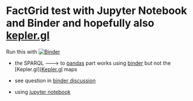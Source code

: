 # FactGrid test with Jupyter Notebook and Binder and hopefully also [kepler.gl](https://kepler.gl/)


Run this with 
[![Binder](https://mybinder.org/badge_logo.svg)](https://mybinder.org/v2/gh/salgo60/FactGrid/master)

* the SPARQL ---> to [pandas](https://pandas.pydata.org/) part works using [binder](https://mybinder.org/) but not the [Kepler.gl]([Kepler.gl](https://kepler.gl/) maps 

* see question in [binder discussion](https://discourse.jupyter.org/t/kepler-gl-using-binder/5090)
* using [jupyter notebook](https://jupyter.org/install.html)

